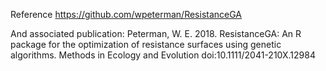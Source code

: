 Reference https://github.com/wpeterman/ResistanceGA

And associated publication: Peterman, W. E. 2018. ResistanceGA: An R package for the optimization of resistance surfaces using genetic algorithms. Methods in Ecology and Evolution doi:10.1111/2041-210X.12984
